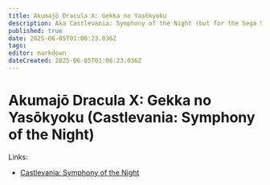 ```yaml
---
title: Akumajō Dracula X: Gekka no Yasōkyoku
description: Aka Castlevania: Symphony of the Night (but for the Sega Saturn)
published: true
date: 2025-06-05T01:06:23.036Z
tags: 
editor: markdown
dateCreated: 2025-06-05T01:06:23.036Z
---
```


# Akumajō Dracula X: Gekka no Yasōkyoku (Castlevania: Symphony of the Night)
Links: 

- [Castlevania: Symphony of the Night](https://github.com/xeeynamo/sotn-decomp)
